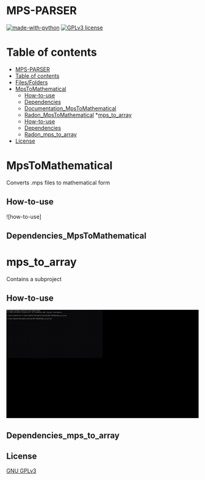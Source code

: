# MPS-PARSER


[![made-with-python](https://img.shields.io/badge/Made%20with-Python-1f425f.svg)](https://www.python.org/) [![GPLv3 license](https://img.shields.io/badge/License-GPLv3-blue.svg)](http://perso.crans.org/besson/LICENSE.html)

# Table of contents
<!--ts-->
  * [MPS-PARSER](#MPS-PARSER)
  * [Table of contents](#Table_of_contents)
  * [Files/Folders](#Files/Folders)
  * [MpsToMathematical](#MpsToMathematical)
     * [How-to-use](#How-to-use)
     * [Dependencies](#Dependencies_MpsToMathematical)
     * [Documentation_MpsToMathematical](#Documentation_MpsToMathematical)
     * [Radon_MpsToMathematical](#Radon_MpsToMathematical)
  *[mps_to_array](#mps_to_array)
     * [How-to-use](#How-to-use)
     * [Dependencies](#Dependencies_mps_to_array)
     * [Radon_mps_to_array](#Radon_mps_to_array)
  * [License](#License)
<!--te-->

# MpsToMathematical

Converts .mps files to mathematical form

## How-to-use

![how-to-use]

 ## Dependencies_MpsToMathematical



# mps_to_array 

Contains a subproject 

## How-to-use

![How-to-use](https://github.com/kostaskaragiorgos/MPS-PARSER/blob/master/how-to-use.gif)


 ## Dependencies_mps_to_array

  
## License

[GNU GPLv3](https://choosealicense.com/licenses/gpl-3.0/)
